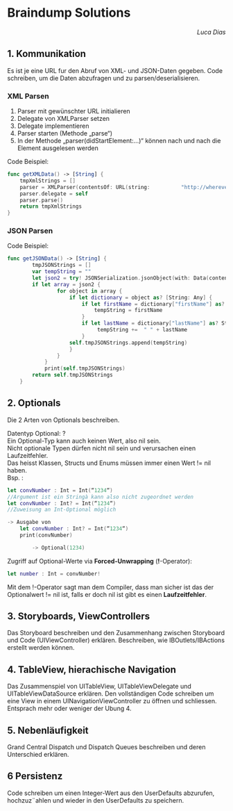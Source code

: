 # Braindump Solutions

 <i style=float:right;>Luca Dias</i> <br>

## 1. Kommunikation

Es ist je eine URL fur den Abruf von XML- und JSON-Daten gegeben. Code schreiben, um die Daten abzufragen und zu parsen/deserialisieren.


### XML Parsen

1. Parser mit gewünschter URL initialieren
2. Delegate von XMLParser setzen
3. Delegate implementieren
4. Parser starten (Methode „parse“)
5. In der Methode „parser(didStartElement:...)“ können nach und nach die Element ausgelesen werden

Code Beispiel:
```swift
func getXMLData() -> [String] {
    tmpXmlStrings = []
    parser = XMLParser(contentsOf: URL(string:          "http://wherever.ch/hslu/iPhoneAdressData.xml")!)!
    parser.delegate = self
    parser.parse()
    return tmpXmlStrings
}
```

### JSON Parsen

Code Beispiel:

```swift
func getJSONData() -> [String] {
        tmpJSONStrings = []
        var tempString = ""
        let json2 = try! JSONSerialization.jsonObject(with: Data(contentsOf: URL(string: "http://wherever.ch/hslu/iPhoneAdressData.json")!), options: JSONSerialization.ReadingOptions.mutableContainers) as? [Any]
        if let array = json2 {
                for object in array {
                    if let dictionary = object as? [String: Any] {
                        if let firstName = dictionary["firstName"] as? String {
                            tempString = firstName
                        }
                        if let lastName = dictionary["lastName"] as? String {
                             tempString +=  " " + lastName
                        }
                    self.tmpJSONStrings.append(tempString)
                    }
                }
            }
            print(self.tmpJSONStrings)
        return self.tmpJSONStrings
    }
```

## 2. Optionals

Die 2 Arten von Optionals beschreiben.

Datentyp Optional: <DatenTyp>?  
Ein Optional-Typ kann auch keinen Wert, also nil sein.  
Nicht optionale Typen dürfen nicht nil sein und verursachen einen Laufzeitfehler.  
Das heisst Klassen, Structs und Enums müssen immer einen Wert != nil haben.  
Bsp. :
```swift
let convNumber : Int = Int(“1234“) 
//Argument ist ein Stringà kann also nicht zugeordnet werden
let convNumber : Int? = Int(“1234“) 
//Zuweisung an Int-Optional möglich

-> Ausgabe von
    let convNumber : Int? = Int(“1234“)
    print(convNumber)

        -> Optional(1234)
```

Zugriff auf Optional-Werte via __Forced-Unwrapping__ (__!__-Operator):  

```swift
let number : Int = convNumber!
```
Mit dem !-Operator sagt man dem Compiler, dass man sicher ist das der Optionalwert != nil ist, falls er doch nil ist gibt es einen __Laufzeitfehler__.

## 3. Storyboards, ViewControllers

Das Storyboard beschreiben und den Zusammenhang zwischen Storyboard und Code (UIViewController) erklären. Beschreiben, wie IBOutlets/IBActions erstellt werden können.

## 4. TableView, hierachische Navigation

Das Zusammenspiel von UITableView, UITableViewDelegate und UITableViewDataSource erklären. Den vollständigen Code schreiben um eine View in einem UINavigationViewController zu öffnen und
schliessen. Entsprach mehr oder weniger der Ubung 4.

## 5. Nebenläufigkeit

Grand Central Dispatch und Dispatch Queues beschreiben und deren Unterschied erklären.

## 6 Persistenz

Code schreiben um einen Integer-Wert aus den UserDefaults abzurufen, hochzuz¨ahlen und wieder in den UserDefaults zu speichern.
